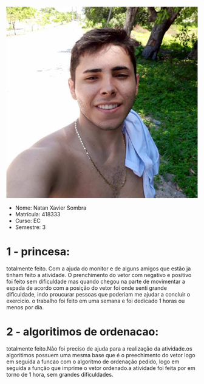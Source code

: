 ![](pp.jpg)

- Nome: Natan Xavier Sombra
- Matrícula: 418333
- Curso: EC
- Semestre: 3

# 1 - princesa:

totalmente feito.
Com a ajuda do monitor e de alguns amigos que estão ja tinham feito a atividade.
O prenchimento do vetor com negativo e positivo foi feito sem dificuldade mas quando chegou na parte de movimentar a espada de acordo com a posição do vetor foi onde senti grande dificuldade, indo proucurar pessoas que poderiam me ajudar a concluir o exercicio.
o trabalho foi feito em uma semana e foi dedicado 1 horas ou menos por dia.

# 2 - algoritimos de ordenacao:

totalmente feito.Não foi preciso de ajuda para a realização da atividade.os algoritimos possuem uma mesma base que é o preechimento do vetor logo em seguida a funcao com o algoritmo de ordenação pedido, logo em seguida a função que imprime o vetor ordenado.a atividade foi feita por em torno de 1 hora, sem grandes dificuldades. 

